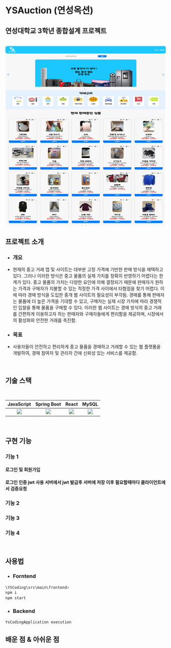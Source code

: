 # YSAuction (연성옥션)
## 연성대학교 3학년 종합설계 프로젝트


<p align="center">
  <br>
  <img src="sample.png">
  <br>
</p>


## 프로젝트 소개
- ### 개요
- 현재의 중고 거래 앱 및 사이트는 대부분 고정 가격에 기반한 판매 방식을 채택하고 있다.
그러나 이러한 방식은 중고 물품의 실제 가치를 정확히 반영하기 어렵다는 한계가 있다.
중고 물품의 가치는 다양한 요인에 의해 결정되기 때문에 판매자가 원하는 가격과 구매자가 
지불할 수 있는 적정한 가격 사이에서 타협점을 찾기 어렵다. 
이에 따라 경매 방식을 도입한 중개 웹 사이트의 필요성이 부각됨. 
경매를 통해 판매자는 물품에 더 높은 가격을 기대할 수 있고, 구매자는 실제 시장 가치에 
따라 경쟁적인 입찰을 통해 물품을 구매할 수 있다. 이러한 웹 사이트는 경매 방식의 중고 거래를 간편하게 이용하고자 하는 판매자와 구매자들에게 편리함을 제공하며, 
시장에서의 활성화와 안전한 거래를 촉진함.

- ### 목표
- 사용자들이 안전하고 편리하게 중고 물품을 경매하고 거래할 수 있는 웹 플랫폼을 개발하여, 
경매 참여자 및 관리자 간에 신뢰성 있는 서비스를 제공함.

<br>

## 기술 스택

<br>

| JavaScript | Spring Boot |  React   |  MySQL |
| :--------: | :--------: | :------: | :-----: |
|   <img src="https://img.shields.io/badge/javascript-F7DF1E?style=for-the-badge&logo=javascript&logoColor=white">    |  <img src="https://img.shields.io/badge/springboot-6DB33F?style=for-the-badge&logo=springboot&logoColor=white">   | <img src="https://img.shields.io/badge/react-61DAFB?style=for-the-badge&logo=react&logoColor=white"> | <img src="https://img.shields.io/badge/mysql-4479A1?style=for-the-badge&logo=mysql&logoColor=white"> |

<br>

## 구현 기능

### 기능 1
#### 로그인 및 회원가입
#### 로그인 인증 jwt 사용 서버에서 jwt 발급후 서버에 저장 이후 필요할때마다 클라이언트에서 검증요청 
### 기능 2
####
### 기능 3

### 기능 4

<br>

## 사용법
- ### Forntend

```sh
\YSCoding\src\main\frontend>
npm i
npm start
```

- ### Backend

```sh
YsCodingApplication execution
```
## 배운 점 & 아쉬운 점

